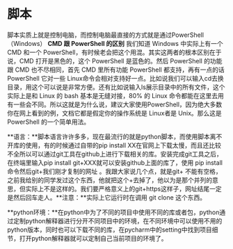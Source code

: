 # 脚本

脚本实质上就是控制电脑，而控制电脑最直接的方式就是通过PowerShell（Windows）
**CMD 跟 PowerShell 的区别**
我们知道 Windows 中实际上有一个 CMD 和一个 PowerShell，有时候老会把这个用混。其实这两者的根本区别在于说，CMD 打开是黑色的，这个 PowerShell 是蓝色的。然后 PowerShell 的功能跟 CMD 也不尽相同，首先 CMD 里所有功能 PowerShell 都支持，再有一点的话 PowerShell 它对一些 Linux命令会相对支持好一点。比如说我们可以输入cd去换目录，用这个可以说是非常方便。还有比如说输入ls展示目录中的所有文件，这个实际上是和 Linux 的 bash 基本是无缝对接，80% 的 Linux 命令都能在这里去用有一些会不同。所以这就是为什么说，建议大家使用PowerShell，因为绝大多数你在网上看到的例，文档它都是假定你的操作系统是 Linux者是 Unix。那么这是 PowerShell 的一个简单用法。

**语言：**脚本语言许许多多，现在最流行的就是python脚本，而使用脚本离不开库的使用，有的时候通过自带的pip install XX在官网上下载太慢，而且还比较不全所以可以通过git工具在github上进行下载相关的库。安装完成git工具之后，在终端里输入pip install git+XXX就可以安装github上面的库了，使用 pip install 命令然后git+我们刚才复制的网址 。我跟大家说几个点，就是git+ 不能有空格，之前我给别的同学发过这个东西，他就把这个+去掉了，他以为是那个并列的意思，但实际上不是这样的。我们要严格意义上的git+https这样子，网址结尾一定是然后回车走人。**注意：**实际上它运行时在调用 git clone 这个东西。

**python环境：**在python中为了不同的项目中使用不同的库或者包，python通过定制python解释器进行分开不同项目中的环境，在不同环境中可以使用不用的python版本，同时也可以下载不同的库，在pycharm中的setting中找到项目细节，打开python解释器就可以定制自己当前项目的环境了。

